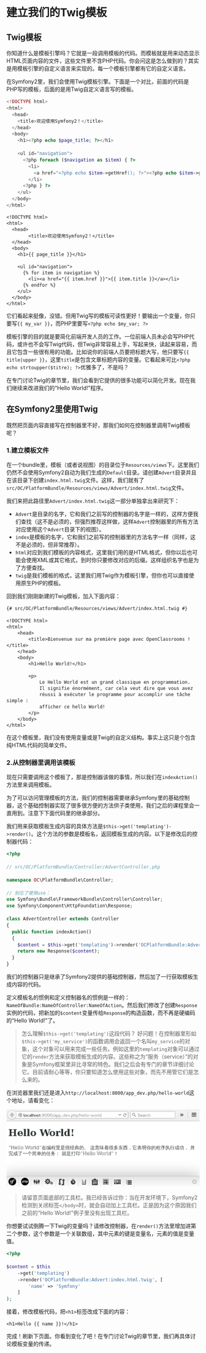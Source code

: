 # 建立我们的Twig模板 #

## Twig模板 ##

你知道什么是模板引擎吗？它就是一段调用模板的代码。而模板就是用来动态显示HTML页面内容的文件，这些文件里不含PHP代码。你会问这是怎么做到的？其实是用模板引擎的自定义语言来实现的。每一个模板引擎都有它的自定义语言。

在Symfony2里，我们会使用Twig模板引擎。下面是一个对比，前面的代码是PHP写的模板，后面的是用Twig自定义语言写的模板。

```php
<!DOCTYPE html>
<html>
  <head>
    <title>欢迎使用Symfony2！</title>
  </head>
  <body>
    <h1><?php echo $page_title; ?></h1>

    <ul id="navigation">
      <?php foreach ($navigation as $item) { ?>
        <li>
          <a href="<?php echo $item->getHref(); ?>"><?php echo $item->getTitle(); ?></a>
        </li>
      <?php } ?>
    </ul>
  </body>
</html>
```

```twig
<!DOCTYPE html>
<html>
  <head>
        <title>欢迎使用Symfony2！</title>
  </head>
  <body>
    <h1>{{ page_title }}</h1>

    <ul id="navigation">
      {% for item in navigation %}
        <li><a href="{{ item.href }}">{{ item.title }}</a></li>
      {% endfor %}
    </ul>
  </body>
</html>
```

它们看起来挺像，没错。但用Twig写的模板可读性更好！要输出一个变量，你只要写`{{ my_var }}`，而PHP里要写`<?php echo $my_var; ?>`

模板引擎的目的就是要简化前端开发人员的工作。一位前端人员未必会写PHP代码，或许也不会写Twig代码，但Twig非常容易上手，写起来快，读起来容易，而且它包含一些很有用的功能。比如说你的前端人员要把标题大写，他只要写`{{ title|upper }}`，这里`title`是包含文章标题内容的变量。它看起来可比`<?php echo strtoupper($titre); ?>`优雅多了，不是吗？

在专门讨论Twig的章节里，我们会看到它提供的很多功能可以简化开发。现在我们继续来改进我们的“Hello World!”程序。

## 在Symfony2里使用Twig ##

既然把页面内容直接写在控制器里不好，那我们如何在控制器里调用Twig模板呢？

### 1.建立模板文件 ###

在一个bundle里，模板（或者说视图）的目录位于`Resources/views`下。这里我们仍然不会使用Symfony2自动为我们生成的`Default`目录。请创建`Advert`目录并且在该目录下创建`index.html.twig`文件。这样，我们就有了`src/OC/PlatformBundle/Resources/views/Advert/index.html.twig`文件。

我们来把此路径里`Advert/index.html.twig`这一部分单独拿出来研究下：

- `Advert`是目录的名字，它和我们之前写的控制器的名字是一样的，这样方便我们查找（这不是必须的，但强烈推荐这样做，这样`Advert`控制器里的所有方法对应使用这个`Advert`目录下的视图）。
- `index`是模板的名字，它和我们之前写的控制器里的方法名字一样（同样，这不是必须的，但非常推荐）。
- `html`对应到我们模板的内容格式，这里我们用的是HTML格式，但你以后也可能会使用XML或其它格式，到时你只要修改对应的后缀。这样组织名字也是为了方便查找。
- `twig`是我们模板的格式，这里我们用Twig作为模板引擎，但你也可以直接使用原生PHP的模板。

回到我们刚刚新建的Twig模板，加入下面内容：

```twig
{# src/OC/PlatformBundle/Resources/views/Advert/index.html.twig #}

<!DOCTYPE html>
<html>
    <head>
        <title>Bienvenue sur ma première page avec OpenClassrooms !</title>
    </head>
    <body>
        <h1>Hello World!</h1>
        
        <p>
            Le Hello World est un grand classique en programmation.
            Il signifie énormément, car cela veut dire que vous avez
            réussi à exécuter le programme pour accomplir une tâche simple :
            afficher ce hello World!
        </p>
    </body>
</html>
```

在这个模板里，我们没有使用变量或是Twig的自定义结构。事实上这只是个包含纯HTML代码的简单文件。


### 2.从控制器里调用该模板 ###

现在只需要调用这个模板了，那是控制器该做的事情，所以我们在`indexAction()`方法里来调用模板。

为了可以访问管理模板的方法，我们的控制器需要继承Symfony里的基础控制器，这个基础控制器实现了很多很方便的方法供子类使用，我们之后的课程里会一直用到。注意下下面代码里的继承部分。

我们用来获取模板生成内容的具体方法是`$this->get('templating')->render()`。这个方法的参数是模板名，返回模板生成的内容。以下是修改后的控制器代码：

```php
<?php

// src/OC/PlatformBundle/Controller/AdvertController.php

namespace OC\PlatformBundle\Controller;

// 别忘了使用use：
use Symfony\Bundle\FrameworkBundle\Controller\Controller;
use Symfony\Component\HttpFoundation\Response;

class AdvertController extends Controller
{
  public function indexAction()
  {
    $content = $this->get('templating')->render('OCPlatformBundle:Advert:index.html.twig');
    return new Response($content);
  }
}
```

我们的控制器只是继承了Symfony2提供的基础控制器，然后加了一行获取模板生成内容的代码。

定义模板名的惯例和定义控制器名的惯例是一样的：`NameOfBundle:NameOfController:NameOfAction`。然后我们修改了创建`Response`实例的代码，把新加的`$content`变量传给`Response`的构造函数，而不再是硬编码的“Hello World!”了。

> 怎么理解`$this->get('templating')`这段代码？
> 好问题！在控制器里形如`$this->get('my_service')`的函数调用会返回一个名叫`my_service`的对象，这个对象可以用来完成一些任务。例如这里的`templating`对象可以通过它的`render`方法来获取模板生成的内容。这些称之为“服务（service）”的对象是Symfony框架里非比寻常的特色。我们之后会有专门的章节详细讨论它。目前请耐心等等，你只要知道怎么使用这些对象，而先不用管它们是怎么来的。

在浏览器里我们还是进入`http://localhost:8000/app_dev.php/hello-world`这个地址，请看变化：

![](./images/hello_world_twig.png)

> 请留意页面底部的工具栏。我已经告诉过你：当在开发环境下，Symfony2检测到关闭标签`</body>`时，就会自动加上工具栏。正是因为这个原因我们之前的“Hello World!”例子里没有出现工具栏。

你想要试试倒腾一下Twig的变量吗？请修改控制器，在`render()`方法里增加进第二个参数，这个参数是一个关联数组，其中元素的键是变量名，元素的值是变量值。

```php
<?php

$content = $this
    ->get('templating')
    ->render('OCPlatformBundle:Advert:index.html.twig', [
        'name' => 'Symfony'
    ]
);
```

接着，修改模板代码，把`<h1>`标签改成下面的内容：

```twig
<h1>Hello {{ name }}!</h1>
```

完成！刷新下页面。你看到变化了吧！在专门讨论Twig的章节里，我们再具体讨论模板变量的传递。


